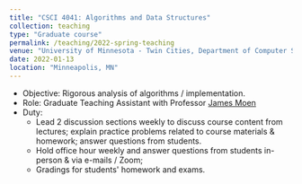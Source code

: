 ```yaml
---
title: "CSCI 4041: Algorithms and Data Structures"
collection: teaching
type: "Graduate course"
permalink: /teaching/2022-spring-teaching
venue: "University of Minnesota - Twin Cities, Department of Computer Science and Engineering"
date: 2022-01-13
location: "Minneapolis, MN"
---
```


- Objective: Rigorous analysis of algorithms / implementation.
- Role: Graduate Teaching Assistant with Professor [James Moen](https://cse.umn.edu/cs/james-moen)
- Duty:
	- Lead 2 discussion sections weekly to discuss course content from lectures; explain practice problems related to course materials & homework; answer questions from students.
	- Hold office hour weekly and answer questions from students in-person & via e-mails / Zoom;
	- Gradings for students' homework and exams.
